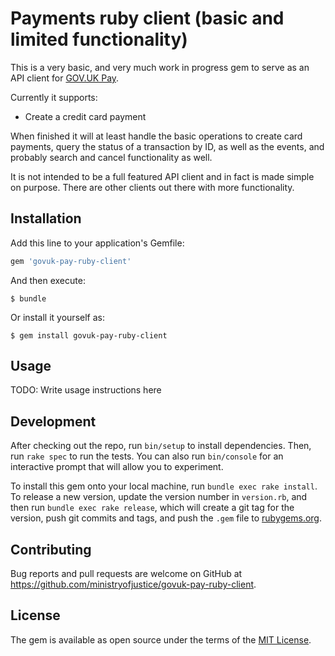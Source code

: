 # Payments ruby client (basic and limited functionality)

This is a very basic, and very much work in progress gem to serve as an API client for [GOV.UK Pay](https://www.payments.service.gov.uk).

Currently it supports:

* Create a credit card payment

When finished it will at least handle the basic operations to create card payments, query the status of a transaction by ID, as well as the events, and probably search and cancel functionality as well.

It is not intended to be a full featured API client and in fact is made simple on purpose. There are other clients out there with more functionality.

## Installation

Add this line to your application's Gemfile:

```ruby
gem 'govuk-pay-ruby-client'
```

And then execute:

    $ bundle

Or install it yourself as:

    $ gem install govuk-pay-ruby-client

## Usage

TODO: Write usage instructions here

## Development

After checking out the repo, run `bin/setup` to install dependencies. Then, run `rake spec` to run the tests. You can also run `bin/console` for an interactive prompt that will allow you to experiment.

To install this gem onto your local machine, run `bundle exec rake install`. To release a new version, update the version number in `version.rb`, and then run `bundle exec rake release`, which will create a git tag for the version, push git commits and tags, and push the `.gem` file to [rubygems.org](https://rubygems.org).

## Contributing

Bug reports and pull requests are welcome on GitHub at https://github.com/ministryofjustice/govuk-pay-ruby-client.

## License

The gem is available as open source under the terms of the [MIT License](https://opensource.org/licenses/MIT).
